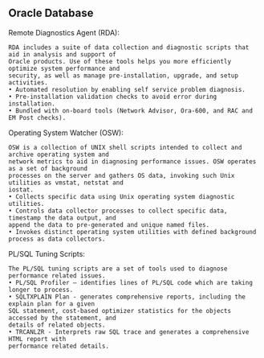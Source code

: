 Oracle Database
--------------------------

  Remote Diagnostics Agent (RDA):  
  
    RDA includes a suite of data collection and diagnostic scripts that aid in analysis and support of
    Oracle products. Use of these tools helps you more efficiently optimize system performance and
    security, as well as manage pre-installation, upgrade, and setup activities.
    • Automated resolution by enabling self service problem diagnosis.
    • Pre-installation validation checks to avoid error during installation.
    • Bundled with on-board tools (Network Advisor, Ora-600, and RAC and EM Post checks).
    
  Operating System Watcher (OSW):
  
    OSW is a collection of UNIX shell scripts intended to collect and archive operating system and
    network metrics to aid in diagnosing performance issues. OSW operates as a set of background
    processes on the server and gathers OS data, invoking such Unix utilities as vmstat, netstat and
    iostat.
    • Collects specific data using Unix operating system diagnostic utilities.
    • Controls data collector processes to collect specific data, timestamp the data output, and
    append the data to pre-generated and unique named files.
    • Invokes distinct operating system utilities with defined background process as data collectors.
    
  PL/SQL Tuning Scripts:
  
    The PL/SQL tuning scripts are a set of tools used to diagnose performance related issues.
    • PL/SQL Profiler – identifies lines of PL/SQL code which are taking longer to process.
    • SQLTXPLAIN Plan - generates comprehensive reports, including the explain plan for a given
    SQL statement, cost-based optimizer statistics for the objects accessed by the statement, and
    details of related objects.
    • TRCANLZR - Interprets raw SQL trace and generates a comprehensive HTML report with
    performance related details. 
